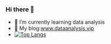 ### Hi there 👋
- 🌱 I’m currently learning data analysis
- 🔭 My blog:www.dataanalysis.vip
- [![Top Langs](https://github-readme-stats.vercel.app/api/top-langs/?username=Flanderd&layout=compact)](https://github.com/anuraghazra/github-readme-stats)
<!--
**Flanderd/Flanderd** is a ✨ _special_ ✨ repository because its `README.md` (this file) appears on your GitHub profile.

Here are some ideas to get you started:

- 🔭 I’m currently working on ...
- 🌱 I’m currently learning ...
- 👯 I’m looking to collaborate on ...
- 🤔 I’m looking for help with ...
- 💬 Ask me about ...
- 📫 How to reach me: ...
- 😄 Pronouns: ...
- ⚡ Fun fact: ...
-->
